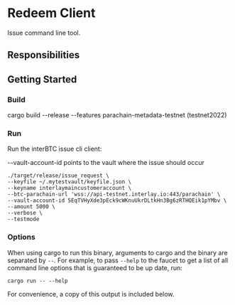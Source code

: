# Redeem Client

Issue command line tool.

## Responsibilities

## Getting Started

### Build
cargo build --release --features parachain-metadata-testnet (testnet2022)

### Run
Run the interBTC issue cli client:

--vault-account-id points to the vault where the issue should occur

```
./target/release/issue_request \
--keyfile ~/.mytestvault/keyfile.json \
--keyname interlaymaincustomeraccount \
--btc-parachain-url 'wss://api-testnet.interlay.io:443/parachain' \
--vault-account-id 5EqTVHyXde3pEck9cWKnuUkrDLtkHn3Bg6zRTHQEik1pYMbv \
--amount 5000 \
--verbose \
--testmode
```

### Options

When using cargo to run this binary, arguments to cargo and the binary are separated by `--`. For example, to pass `--help` to the faucet to get a list of all command line options that is guaranteed to be up date, run:

```
cargo run -- --help
```

For convenience, a copy of this output is included below.
```
```
